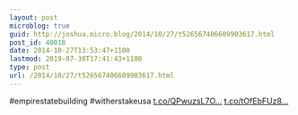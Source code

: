 ```yaml
---
layout: post
microblog: true
guid: http://joshua.micro.blog/2014/10/27/t526567406609903617.html
post_id: 40018
date: 2014-10-27T13:53:47+1100
lastmod: 2019-07-30T17:41:43+1100
type: post
url: /2014/10/27/t526567406609903617.html
---
```

#empirestatebuilding #witherstakeusa [t.co/QPwuzsL7O...](http://t.co/QPwuzsL7OA) [t.co/tOfEbFUz8...](http://t.co/tOfEbFUz8O)
